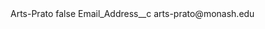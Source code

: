 <?xml version="1.0" encoding="UTF-8"?>
<CustomMetadata xmlns="http://soap.sforce.com/2006/04/metadata" xmlns:xsi="http://www.w3.org/2001/XMLSchema-instance" xmlns:xsd="http://www.w3.org/2001/XMLSchema">
    <label>Arts-Prato</label>
    <protected>false</protected>
    <values>
        <field>Email_Address__c</field>
        <value xsi:type="xsd:string">arts-prato@monash.edu</value>
    </values>
</CustomMetadata>
